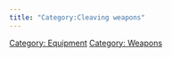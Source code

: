 ```yaml
---
title: "Category:Cleaving weapons"
---
```


[Category: Equipment](Category:_Equipment "wikilink") [Category:
Weapons](Category:_Weapons "wikilink")